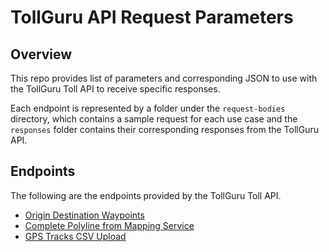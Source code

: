 
# TollGuru API Request Parameters

## Overview

This repo provides list of parameters and corresponding JSON to use with the TollGuru Toll API to receive specific responses.

Each endpoint is represented by a folder under the `request-bodies` directory, which contains a sample request for each use case and the `responses` folder contains their corresponding responses from the TollGuru API.

## Endpoints

The following are the endpoints provided by the TollGuru Toll API.

- [Origin Destination Waypoints](./request-bodies/origin-destination-waypoints)
- [Complete Polyline from Mapping Service](./request-bodies/complete-polyline-from-mapping-service)
- [GPS Tracks CSV Upload](./request-bodies/gps-tracks-csv-upload)
